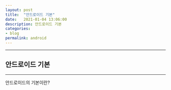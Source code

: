 ```yaml
---
layout: post
title:  "안드로이드 기본"
date:   2021-01-04 13:06:00
description: 안드로이드 기본  
categories:
- blog
permalink: android
---
```


___
## 안드로이드 기본  
---
안드로이드의 기본이란? 

